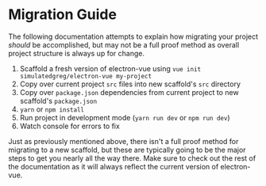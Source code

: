 # Migration Guide

The following documentation attempts to explain how migrating your project _should_ be accomplished, but may not be a full proof method as overall project structure is always up for change.

1. Scaffold a fresh version of electron-vue using `vue init simulatedgreg/electron-vue my-project`
2. Copy over current project `src` files into new scaffold's `src` directory
3. Copy over `package.json` dependencies from current project to new scaffold's `package.json`
4. `yarn` or `npm install`
5. Run project in development mode \(`yarn run dev` or `npm run dev`\)
6. Watch console for errors to fix

Just as previously mentioned above, there isn't a full proof method for migrating to a new scaffold, but these are typically going to be the major steps to get you nearly all the way there. Make sure to check out the rest of the documentation as it will always reflect the current version of electron-vue.
